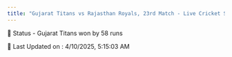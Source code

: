 ```yaml
---
title: "Gujarat Titans vs Rajasthan Royals, 23rd Match - Live Cricket Score"
---
```


📑 Status - Gujarat Titans won by 58 runs

📝 Last Updated on : 4/10/2025, 5:15:03 AM  

